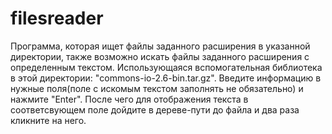 # filesreader
Программа, которая ищет файлы заданного расширения в указанной директории, также возможно искать файлы заданного расширения с определенным текстом.
Использующаяся вспомогательная библиотека в этой директории: "commons-io-2.6-bin.tar.gz".
Введите информацию в нужные поля(поле с искомым текстом заполнять не обязательно) и нажмите "Enter".
После чего для отображения текста в соответсвующем поле дойдите в дереве-пути до файла и два раза кликните на него.
